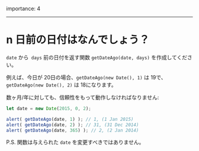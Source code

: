 importance: 4

---

# n 日前の日付はなんでしょう？

`date` から` days` 前の日付を返す関数 `getDateAgo(date, days)` を作成してください。

例えば、今日が 20日の場合、`getDateAgo(new Date(), 1)` は 19で、`getDateAgo(new Date(), 2)` は 18になります。

数ヶ月/年に対しても、信頼性をもって動作しなければなりません:

```js
let date = new Date(2015, 0, 2);

alert( getDateAgo(date, 1) ); // 1, (1 Jan 2015)
alert( getDateAgo(date, 2) ); // 31, (31 Dec 2014)
alert( getDateAgo(date, 365) ); // 2, (2 Jan 2014)
```

P.S. 関数は与えられた `date` を変更すべきではありません。
